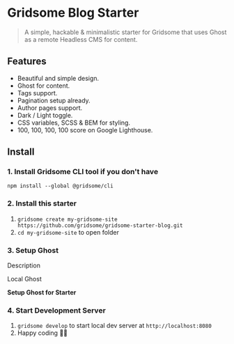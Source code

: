 # Gridsome Blog Starter

> A simple, hackable & minimalistic starter for Gridsome that uses Ghost as a remote Headless CMS for content.

## Features
- Beautiful and simple design.
- Ghost for content.
- Tags support.
- Pagination setup already.
- Author pages support.
- Dark / Light toggle.
- CSS variables, SCSS & BEM for styling.
- 100, 100, 100, 100 score on Google Lighthouse.

## Install

### 1. Install Gridsome CLI tool if you don't have

`npm install --global @gridsome/cli`

### 2. Install this starter

1. `gridsome create my-gridsome-site https://github.com/gridsome/gridsome-starter-blog.git`
2. `cd my-gridsome-site` to open folder

### 3. Setup Ghost
Description

Local Ghost

**Setup Ghost for Starter**

### 4. Start Development Server

1. `gridsome develop` to start local dev server at `http://localhost:8080`
2. Happy coding 🎉🙌

